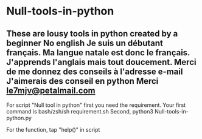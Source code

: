 # Null-tools-in-python
These are lousy tools in python created by a beginner
No english
Je suis un débutant français. Ma langue natale est donc le français.
J'apprends l'anglais mais tout doucement. Merci de me donnez des conseils à l'adresse e-mail
J'aimerais des conseil en python
Merci 
le7mjv@petalmail.com
--------------------------
For script "Null tool in python" first you need the requirement.
Your first command is bash/zsh/sh requirement.sh
Second, python3 Null-tools-in-python.py

For the function, tap "help()" in script
